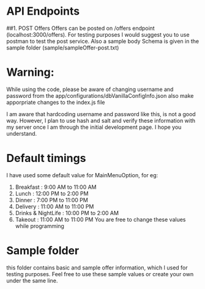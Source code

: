 # API Endpoints
##1. POST Offers 
Offers can be posted on /offers endpoint (localhost:3000/offers). For testing purposes I would suggest you to use postman to test the post service. Also a sample body Schema is given in the sample folder (sample/sampleOffer-post.txt)

# Warning:
While using the code, please be aware of changing username and password from the app/configurations/dbVanillaConfigInfo.json also make apporpriate changes to the index.js file

I am aware that hardcoding username and password like this, is not a good way. However, I plan to use hash and salt and verify these information with my server once I am through the initial development page. I hope you understand.

# Default timings 
I have used some default value for MainMenuOption, for eg:
1. Breakfast : 9:00 AM to 11:00 AM
2. Lunch : 12:00 PM to 2:00 PM
3. Dinner : 7:00 PM to 11:00 PM
4. Delivery : 11:00 AM to 11:00 PM
5. Drinks & NightLife : 10:00 PM to 2:00 AM
6. Takeout : 11:00 AM to 11:00 PM
You are free to change these values while programming 

# Sample folder
this folder contains basic and sample offer information, which I used for testing purposes. Feel free to use these sample values or create your own under the same line.
